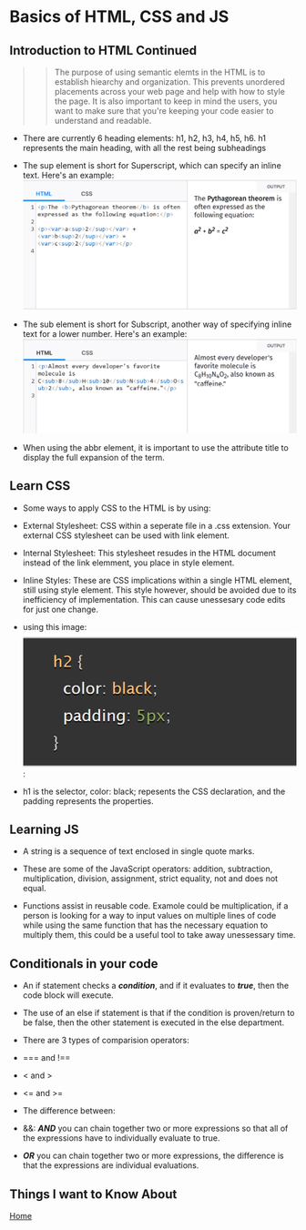 # Basics of HTML, CSS and JS

## Introduction to HTML Continued

>> The purpose of using semantic elemts in the HTML is to establish hiearchy and organization. This prevents unordered placements across your web page and help with how to style the page. It is also important to keep in mind the users, you want to make sure that you're keeping your code easier to understand and readable.

- There are currently 6 heading elements: h1, h2, h3, h4, h5, h6. h1 represents the main heading, with all the rest being subheadings

- The sup element is short for Superscript, which can specify an inline text. Here's an example: ![sup](Example%20of%20sup%20element%20in%20HTML.png)

- The sub element is short for Subscript, another way of specifying inline text for a lower number. Here's an example: ![sub](Example%20of%20sub%20element%20in%20HTML.png)

- When using the abbr element, it is important to use the attribute title to display the full expansion of the term.

## Learn CSS

- Some ways to apply CSS to the HTML is by using:

- External Stylesheet: CSS within a seperate file in a .css extension. Your external CSS stylesheet can be used with link element.

- Internal Stylesheet: This stylesheet resudes in the HTML document instead of the link elemment, you place in style element.

- Inline Styles: These are CSS implications within a single HTML element, still using style element. This style however, should be avoided due to its inefficiency of implementation. This can cause unessesary code edits for just one change.

- using this image: ![example](Block%20of%20code%20example%20HTML%20.png):

- h1 is the selector, color: black; repesents the CSS declaration, and the padding represents the properties.

## Learning JS

- A string is a sequence of text enclosed in single quote marks.

- These are some of the JavaScript operators: addition, subtraction, multiplication, division, assignment, strict equality, not and does not equal.

- Functions assist in reusable code. Examole could be multiplication, if a person is looking for a way to input values on multiple lines of code while using the same function that has the necessary equation to multiply them, this could be a useful tool to take away unessessary time.

## Conditionals in your code

- An if statement checks a ***condition***, and if it evaluates to ***true***, then the code block will execute.

- The use of an else if statement is that if the condition is proven/return to be false, then the other statement is executed in the else department.

- There are 3 types of comparision operators:

- === and !==

- < and >

- <= and >=

- The difference between:

- &&: ***AND*** you can chain together two or more expressions so that all of the expressions have to individually evaluate to true.

- ***OR*** you can chain together two or more expressions, the difference is that the expressions are individual evaluations.

## Things I want to Know About

[Home](https://keelen-fisher.github.io/new-repository/)